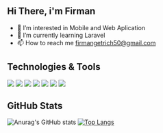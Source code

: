 ## Hi There, i'm Firman

- 👀 I’m interested in Mobile and Web Aplication
- 🌱 I’m currently learning Laravel
- 📫 How to reach me firmangetrich50@gmail.com

## Technologies & Tools
![](https://img.shields.io/badge/OS-Windows-informational?style=flat&logo=windows&logoColor=white&color=2bbc8a)
![](https://img.shields.io/badge/Editor-VSCode-informational?style=flat&logo=vscode&logoColor=white&color=2bbc8a)
![](https://img.shields.io/badge/Code-HTML5-informational?style=flat&logo=html5&logoColor=white&color=2bbc8a)
![](https://img.shields.io/badge/Code-PHP-informational?style=flat&logo=php&logoColor=white&color=2bbc8a)
![](https://img.shields.io/badge/Code-Laravel-informational?style=flat&logo=laravel&logoColor=white&color=2bbc8a)
![](https://img.shields.io/badge/Code-Java-informational?style=flat&logo=java&logoColor=white&color=2bbc8a)
![](https://img.shields.io/badge/Tools-MySQL-informational?style=flat&logo=mysql&logoColor=white&color=2bbc8a)

## GitHub Stats
![Anurag's GitHub stats](https://github-readme-stats.vercel.app/api?username=FirmanWahyudi007&show_icons=true&theme=radical)
[![Top Langs](https://github-readme-stats.vercel.app/api/top-langs/?username=FirmanWahyudi007&layout=compact)](https://github.com/FirmanWahyudi007)

<!---
FirmanWahyudi007/FirmanWahyudi007 is a ✨ special ✨ repository because its `README.md` (this file) appears on your GitHub profile.
You can click the Preview link to take a look at your changes.
--->
